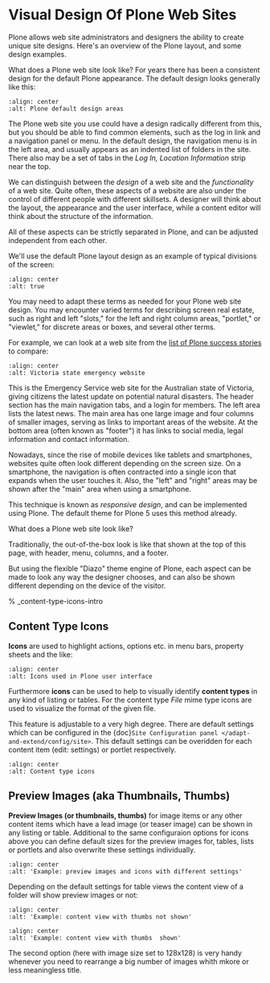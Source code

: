 # Visual Design Of Plone Web Sites

Plone allows web site administrators and designers the ability to create unique site designs.
Here's an overview of the Plone layout, and some design examples.

What does a Plone web site look like?
For years there has been a consistent design for the default Plone appearance.
The default design looks generally like this:

```{figure} plone-default-design-areas.png
:align: center
:alt: Plone default design areas
```

The Plone web site you use could have a design radically different from this, but you should be able to find common elements, such as the log in link and a navigation panel or menu.
In the default design, the navigation menu is in the left area, and usually appears as an indented list of folders in the site.
There also may be a set of tabs in the *Log In, Location Information* strip near the top.

We can distinguish between the *design* of a web site and the *functionality* of a web site.
Quite often, these aspects of a website are also under the control of different people with different skillsets.
A designer will think about the layout, the appearance and the user interface, while a content editor will think about the structure of the information.

All of these aspects can be strictly separated in Plone, and can be adjusted independent from each other.

We'll use the default Plone layout design as an example of typical divisions of the screen:

```{figure} plonedefaultareaslabeled.png
:align: center
:alt: true
```

You may need to adapt these terms as needed for your Plone web site design.
You may encounter varied terms for describing screen real estate, such as right and left "slots," for the left and right column areas, "portlet," or "viewlet," for discrete areas or boxes, and several other terms.

For example, we can look at a web site from the [list of Plone success stories](https://plone.com/success-stories) to compare:

```{figure} victoria.png
:align: center
:alt: Victoria state emergency website
```

This is the Emergency Service web site for the Australian state of Victoria, giving citizens the latest update on potential natural disasters.
The header section has the main navigation tabs, and a login for members.
The left area lists the latest news.
The main area has one large image and four columns of smaller images, serving as links to important areas of the website.
At the bottom area (often known as "footer") it has links to social media, legal information and contact information.

Nowadays, since the rise of mobile devices like tablets and smartphones, websites quite often look different depending on the screen size.
On a smartphone, the navigation is often contracted into a single icon that expands when the user touches it.
Also, the "left" and "right" areas may be shown after the "main" area when using a smartphone.

This technique is known as *responsive design*, and can be implemented using Plone.
The default theme for Plone 5 uses this method already.

What does a Plone web site look like?

Traditionally, the out-of-the-box look is like that shown at the top of this page, with header, menu, columns, and a footer.

But using the flexible "Diazo" theme engine of Plone, each aspect can be made to look any way the designer chooses, and can also be shown different depending on the device of the visitor.

% _content-type-icons-intro

## Content Type Icons

**Icons** are used to highlight actions, options etc. in menu bars, property sheets and the like:

```{image} icons.png
:align: center
:alt: Icons used in Plone user interface
```

Furthermore **icons** can be used to help to visually identify **content types** in any kind of listing or tables.
For the content type *File* mime type icons are used to visualize the format of the given file.

This feature is adjustable to a very high degree. There are default settings which can be configured in the {doc}`Site Configuration panel </adapt-and-extend/config/site>`.
This default settings can be overidden for each content item (edit: settings) or portlet respectively.

```{image} icons2.png
:align: center
:alt: Content type icons
```

## Preview Images (aka Thumbnails, Thumbs)

**Preview Images (or thumbnails, thumbs)**  for image items or any other content items which have a lead image
(or teaser image) can be shown in any listing or table.
Additional to the same configuraion options for icons above you can define default sizes for the preview images for, tables, lists or portlets and also overwrite these settings individually.

```{image} thumbs-example-1.png
:align: center
:alt: 'Example: preview images and icons with different settings'
```

Depending on the default settings for table views the  content view of a folder will show preview images or not:

```{image} contents-with-thumbs-suppressed.png
:align: center
:alt: 'Example: content view with thumbs not shown'
```

```{image} contents-with128x128.png
:align: center
:alt: 'Example: content view with thumbs  shown'
```

The second option (here with image size set to 128x128) is very handy whenever you need to rearrange a big number of images whith mkore or less meaningless title.
